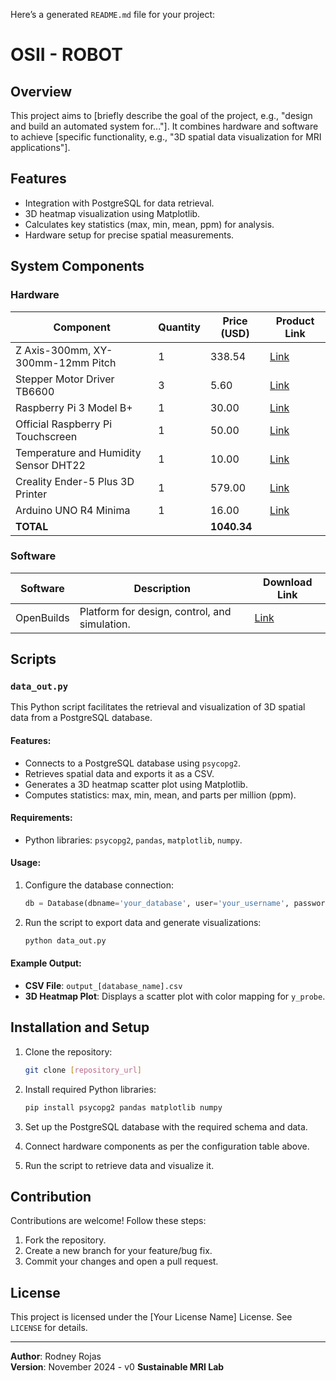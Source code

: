 Here’s a generated `README.md` file for your project:


# OSII - ROBOT

## Overview

This project aims to [briefly describe the goal of the project, e.g., "design and build an automated system for..."]. It combines hardware and software to achieve [specific functionality, e.g., "3D spatial data visualization for MRI applications"].

## Features

- Integration with PostgreSQL for data retrieval.
- 3D heatmap visualization using Matplotlib.
- Calculates key statistics (max, min, mean, ppm) for analysis.
- Hardware setup for precise spatial measurements.

## System Components

### Hardware

| **Component**                           | **Quantity** | **Price (USD)** | **Product Link**                                                                                                                                              |
|-----------------------------------------|-------------|-----------------|---------------------------------------------------------------------------------------------------------------------------------------------------------------|
| Z Axis-300mm, XY-300mm-12mm Pitch       | 1           | 338.54          | [Link](https://www.aliexpress.us/item/3256805348651313.html?spm=a2g0o.order_detail.order_detail_item.3.5fa4f19cjVbIP4&gatewayAdapt=glo2usa)                    |
| Stepper Motor Driver TB6600             | 3           | 5.60            | [Link](https://www.aliexpress.us/item/3256805781393725.html?spm=a2g0o.order_detail.order_detail_item.2.1ed6f19cobQnNT&gatewayAdapt=glo2usa)                    |
| Raspberry Pi 3 Model B+                 | 1           | 30.00           | [Link](https://thepihut.com/products/raspberry-pi-3-model-b-plus)                                                                                              |
| Official Raspberry Pi Touchscreen       | 1           | 50.00           | [Link](https://thepihut.com/products/official-raspberry-pi-7-touchscreen-display)                                                                              |
| Temperature and Humidity Sensor DHT22   | 1           | 10.00           | [Link](https://thepihut.com/products/dht22-temperature-humidity-sensor)                                                                                       |
| Creality Ender-5 Plus 3D Printer        | 1           | 579.00          | [Link](https://www.creality.com/es/products/ender-5-plus-3d-printer)                                                                                           |
| Arduino UNO R4 Minima                   | 1           | 16.00           | [Link](https://thepihut.com/products/arduino-uno-r4-minima)                                                                                                    |
| **TOTAL**                               |             | **1040.34**     |                                                                                                                                                               |

### Software

| **Software** | **Description**                               | **Download Link**                        |
|--------------|-----------------------------------------------|------------------------------------------|
| OpenBuilds   | Platform for design, control, and simulation. | [Link](https://software.openbuilds.com/) |

## Scripts

### `data_out.py`

This Python script facilitates the retrieval and visualization of 3D spatial data from a PostgreSQL database.

#### Features:
- Connects to a PostgreSQL database using `psycopg2`.
- Retrieves spatial data and exports it as a CSV.
- Generates a 3D heatmap scatter plot using Matplotlib.
- Computes statistics: max, min, mean, and parts per million (ppm).

#### Requirements:
- Python libraries: `psycopg2`, `pandas`, `matplotlib`, `numpy`.

#### Usage:
1. Configure the database connection:
    ```python
    db = Database(dbname='your_database', user='your_username', password='your_password')
    ```
2. Run the script to export data and generate visualizations:
    ```bash
    python data_out.py
    ```

#### Example Output:
- **CSV File**: `output_[database_name].csv`
- **3D Heatmap Plot**: Displays a scatter plot with color mapping for `y_probe`.

## Installation and Setup

1. Clone the repository:
    ```bash
    git clone [repository_url]
    ```
2. Install required Python libraries:
    ```bash
    pip install psycopg2 pandas matplotlib numpy
    ```
3. Set up the PostgreSQL database with the required schema and data.

4. Connect hardware components as per the configuration table above.

5. Run the script to retrieve data and visualize it.

## Contribution

Contributions are welcome! Follow these steps:
1. Fork the repository.
2. Create a new branch for your feature/bug fix.
3. Commit your changes and open a pull request.

## License

This project is licensed under the [Your License Name] License. See `LICENSE` for details.

---

**Author**: Rodney Rojas  
**Version**: November 2024 - v0 
**Sustainable MRI Lab**
```